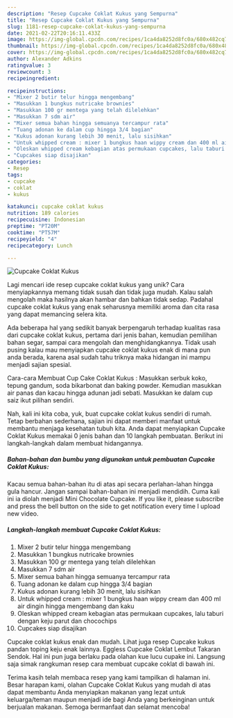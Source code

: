 ```yaml
---
description: "Resep Cupcake Coklat Kukus yang Sempurna"
title: "Resep Cupcake Coklat Kukus yang Sempurna"
slug: 1181-resep-cupcake-coklat-kukus-yang-sempurna
date: 2021-02-22T20:16:11.433Z
image: https://img-global.cpcdn.com/recipes/1ca4da8252d8fc0a/680x482cq70/cupcake-coklat-kukus-foto-resep-utama.jpg
thumbnail: https://img-global.cpcdn.com/recipes/1ca4da8252d8fc0a/680x482cq70/cupcake-coklat-kukus-foto-resep-utama.jpg
cover: https://img-global.cpcdn.com/recipes/1ca4da8252d8fc0a/680x482cq70/cupcake-coklat-kukus-foto-resep-utama.jpg
author: Alexander Adkins
ratingvalue: 3
reviewcount: 3
recipeingredient:

recipeinstructions:
- "Mixer 2 butir telur hingga mengembang"
- "Masukkan 1 bungkus nutricake brownies"
- "Masukkan 100 gr mentega yang telah dilelehkan"
- "Masukkan 7 sdm air"
- "Mixer semua bahan hingga semuanya tercampur rata"
- "Tuang adonan ke dalam cup hingga 3/4 bagian"
- "Kukus adonan kurang lebih 30 menit, lalu sisihkan"
- "Untuk whipped cream : mixer 1 bungkus haan wippy cream dan 400 ml air dingin hingga mengembang dan kaku"
- "Oleskan whipped cream kebagian atas permukaan cupcakes, lalu taburi dengan keju parut dan chocochips"
- "Cupcakes siap disajikan"
categories:
- Resep
tags:
- cupcake
- coklat
- kukus

katakunci: cupcake coklat kukus 
nutrition: 189 calories
recipecuisine: Indonesian
preptime: "PT20M"
cooktime: "PT57M"
recipeyield: "4"
recipecategory: Lunch

---
```



![Cupcake Coklat Kukus](https://img-global.cpcdn.com/recipes/1ca4da8252d8fc0a/680x482cq70/cupcake-coklat-kukus-foto-resep-utama.jpg)

Lagi mencari ide resep cupcake coklat kukus yang unik? Cara menyiapkannya memang tidak susah dan tidak juga mudah. Kalau salah mengolah maka hasilnya akan hambar dan bahkan tidak sedap. Padahal cupcake coklat kukus yang enak seharusnya memiliki aroma dan cita rasa yang dapat memancing selera kita.

Ada beberapa hal yang sedikit banyak berpengaruh terhadap kualitas rasa dari cupcake coklat kukus, pertama dari jenis bahan, kemudian pemilihan bahan segar, sampai cara mengolah dan menghidangkannya. Tidak usah pusing kalau mau menyiapkan cupcake coklat kukus enak di mana pun anda berada, karena asal sudah tahu triknya maka hidangan ini mampu menjadi sajian spesial.

Cara-cara Membuat Cup Cake Coklat Kukus : Masukkan serbuk koko, tepung gandum, soda bikarbonat dan baking powder. Kemudian masukkan air panas dan kacau hingga adunan jadi sebati. Masukkan ke dalam cup saiz ikut pilihan sendiri.


Nah, kali ini kita coba, yuk, buat cupcake coklat kukus sendiri di rumah. Tetap berbahan sederhana, sajian ini dapat memberi manfaat untuk membantu menjaga kesehatan tubuh kita. Anda dapat menyiapkan Cupcake Coklat Kukus memakai 0 jenis bahan dan 10 langkah pembuatan. Berikut ini langkah-langkah dalam membuat hidangannya.

<!--inarticleads1-->

##### Bahan-bahan dan bumbu yang digunakan untuk pembuatan Cupcake Coklat Kukus:



Kacau semua bahan-bahan itu di atas api secara perlahan-lahan hingga gula hancur. Jangan sampai bahan-bahan ini menjadi mendidih. Cuma kali ini ia diolah menjadi Mini Chocolate Cupcake. If you like it, please subscribe and press the bell button on the side to get notification every time I upload new video. 

<!--inarticleads2-->

##### Langkah-langkah membuat Cupcake Coklat Kukus:

1. Mixer 2 butir telur hingga mengembang
1. Masukkan 1 bungkus nutricake brownies
1. Masukkan 100 gr mentega yang telah dilelehkan
1. Masukkan 7 sdm air
1. Mixer semua bahan hingga semuanya tercampur rata
1. Tuang adonan ke dalam cup hingga 3/4 bagian
1. Kukus adonan kurang lebih 30 menit, lalu sisihkan
1. Untuk whipped cream : mixer 1 bungkus haan wippy cream dan 400 ml air dingin hingga mengembang dan kaku
1. Oleskan whipped cream kebagian atas permukaan cupcakes, lalu taburi dengan keju parut dan chocochips
1. Cupcakes siap disajikan


Cupcake coklat kukus enak dan mudah. Lihat juga resep Cupcake kukus pandan toping keju enak lainnya. Eggless Cupcake Coklat Lembut Takaran Sendok. Hal ini pun juga berlaku pada olahan kue lucu cupake ini. Langsung saja simak rangkuman resep cara membuat cupcake coklat di bawah ini. 

Terima kasih telah membaca resep yang kami tampilkan di halaman ini. Besar harapan kami, olahan Cupcake Coklat Kukus yang mudah di atas dapat membantu Anda menyiapkan makanan yang lezat untuk keluarga/teman maupun menjadi ide bagi Anda yang berkeinginan untuk berjualan makanan. Semoga bermanfaat dan selamat mencoba!
